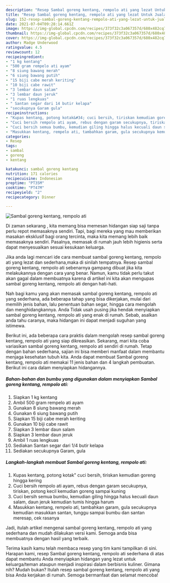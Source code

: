 ```yaml
---
description: "Resep Sambal goreng kentang, rempolo ati yang lezat Untuk Jualan"
title: "Resep Sambal goreng kentang, rempolo ati yang lezat Untuk Jualan"
slug: 152-resep-sambal-goreng-kentang-rempolo-ati-yang-lezat-untuk-jualan
date: 2021-07-04T09:28:14.661Z
image: https://img-global.cpcdn.com/recipes/373f32c3a067357d/680x482cq70/sambal-goreng-kentang-rempolo-ati-foto-resep-utama.jpg
thumbnail: https://img-global.cpcdn.com/recipes/373f32c3a067357d/680x482cq70/sambal-goreng-kentang-rempolo-ati-foto-resep-utama.jpg
cover: https://img-global.cpcdn.com/recipes/373f32c3a067357d/680x482cq70/sambal-goreng-kentang-rempolo-ati-foto-resep-utama.jpg
author: Madge Underwood
ratingvalue: 4.5
reviewcount: 12
recipeingredient:
- "1 kg kentang"
- "500 gram rempelo ati ayam"
- "8 siung bawang merah"
- "6 siung bawang putih"
- "15 biji cabe merah keriting"
- "10 biji cabe rawit"
- "3 lembar daun salam"
- "3 lembar daun jeruk"
- "1 ruas lengkuas"
- " Santan segar dari 14 butir kelapa"
- "secukupnya Garam gula"
recipeinstructions:
- "Kupas kentang, potong kotak&#34; cuci bersih, tiriskan kemudian goreng hingga kering"
- "Cuci bersih rempolo ati ayam, rebus dengan garam secukupnya, tiriskan, potong kecil kemudian goreng sampai kuning"
- "Cuci bersih semua bumbu, kemudian giling hingga halus kecuali daun salam, daun jeruk kemudian tumis hingga harum"
- "Masukkan kentang, rempelo ati, tambahkan garam, gula secukupnya kemudian masukkan santan, tunggu sampai bumbu dan santan meresap, cek rasanya"
categories:
- Resep
tags:
- sambal
- goreng
- kentang

katakunci: sambal goreng kentang 
nutrition: 171 calories
recipecuisine: Indonesian
preptime: "PT35M"
cooktime: "PT47M"
recipeyield: "2"
recipecategory: Dinner

---
```



![Sambal goreng kentang, rempolo ati](https://img-global.cpcdn.com/recipes/373f32c3a067357d/680x482cq70/sambal-goreng-kentang-rempolo-ati-foto-resep-utama.jpg)

Di zaman  sekarang , kita memang bisa memesan hidangan siap saji tanpa perlu repot memasaknya sendiri. Tapi, bagi mereka yang mau memberikan masakan eksklusif bagi orang tercinta, maka kita memang lebih baik memasaknya sendiri. Pasalnya, memasak di rumah jauh lebih higienis serta dapat menyesuaikan sesuai kesukaan keluarga.

Jika anda lagi mencari ide cara membuat sambal goreng kentang, rempolo ati yang lezat dan sederhana,maka di sinilah tempatnya. Resep sambal goreng kentang, rempolo ati  sebenarnya gampang dibuat jika kita melakukannya dengan cara yang benar. Namun, kamu tidak perlu takut akan gagal dalam membuatnya 
karena di artikel ini kita akan mengupas sambal goreng kentang, rempolo ati dengan hati-hati.  



Nah bagi kamu yang akan memasak sambal goreng kentang, rempolo ati yang sederhana, ada beberapa tahap yang bisa dikerjakan, mulai dari memilih jenis bahan, lalu penentuan bahan segar, hingga cara mengolah dan menghidangkannya. Anda Tidak usah pusing jika hendak menyiapkan sambal goreng kentang, rempolo ati yang enak di rumah. Sebab, asalkan anda  tahu caranya, maka hidangan ini dapat menjadi suguhan yang istimewa.

Berikut ini, ada beberapa cara praktis  dalam mengolah resep sambal goreng kentang, rempolo ati yang siap dikreasikan. Sekarang, mari kita coba variasikan sambal goreng kentang, rempolo ati sendiri di rumah. Tetap dengan bahan sederhana, sajian ini bisa memberi manfaat dalam membantu menjaga kesehatan tubuh kita. Anda dapat membuat Sambal goreng kentang, rempolo ati memakai 11 jenis bahan dan 4 langkah pembuatan. Berikut ini cara dalam menyiapkan hidangannya.

<!--inarticleads1-->

##### Bahan-bahan dan bumbu yang digunakan dalam menyiapkan Sambal goreng kentang, rempolo ati:

1. Siapkan 1 kg kentang
1. Ambil 500 gram rempelo ati ayam
1. Gunakan 8 siung bawang merah
1. Gunakan 6 siung bawang putih
1. Siapkan 15 biji cabe merah keriting
1. Gunakan 10 biji cabe rawit
1. Siapkan 3 lembar daun salam
1. Siapkan 3 lembar daun jeruk
1. Ambil 1 ruas lengkuas
1. Sediakan  Santan segar dari 1/4 butir kelapa
1. Sediakan secukupnya Garam, gula




<!--inarticleads2-->

##### Langkah-langkah membuat Sambal goreng kentang, rempolo ati:

1. Kupas kentang, potong kotak&#34; cuci bersih, tiriskan kemudian goreng hingga kering
1. Cuci bersih rempolo ati ayam, rebus dengan garam secukupnya, tiriskan, potong kecil kemudian goreng sampai kuning
1. Cuci bersih semua bumbu, kemudian giling hingga halus kecuali daun salam, daun jeruk kemudian tumis hingga harum
1. Masukkan kentang, rempelo ati, tambahkan garam, gula secukupnya kemudian masukkan santan, tunggu sampai bumbu dan santan meresap, cek rasanya




Jadi, itulah artikel mengenai  sambal goreng kentang, rempolo ati  yang sederhana dan mudah dilakukan versi kami. Semoga anda bisa membuatnya dengan hasil yang terbaik. 

Terima kasih kamu telah membaca resep yang tim kami tampilkan di sini. Harapan kami, resep  Sambal goreng kentang, rempolo ati sederhana di atas dapat membantu Anda menyiapkan hidangan yang lezat untuk keluarga/teman ataupun menjadi inspirasi dalam berbisnis kuliner. Gimana nih? Mudah bukan? Itulah resep sambal goreng kentang, rempolo ati yang bisa Anda kerjakan di rumah. Semoga bermanfaat dan selamat mencoba!

